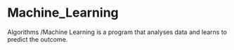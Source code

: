 # Machine_Learning
Algorithms
/Machine Learning is a program that analyses data and learns to predict the outcome.
